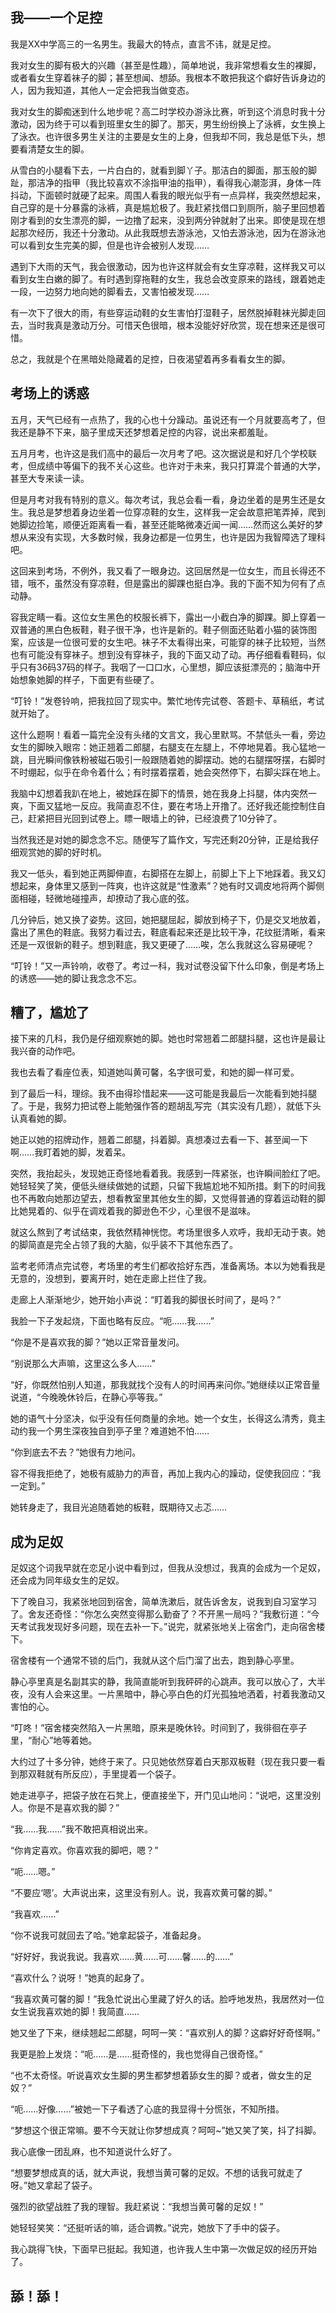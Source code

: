## 我——一个足控

我是XX中学高三的一名男生。我最大的特点，直言不讳，就是足控。

我对女生的脚有极大的兴趣（甚至是性趣），简单地说，我非常想看女生的裸脚，或者看女生穿着袜子的脚；甚至想闻、想舔。我根本不敢把我这个癖好告诉身边的人，因为我知道，其他人一定会把我当做变态。

我对女生的脚痴迷到什么地步呢？高二时学校办游泳比赛，听到这个消息时我十分激动，因为终于可以看到班里女生的脚了。那天，男生纷纷换上了泳裤，女生换上了泳衣。也许很多男生关注的主要是女生的上身，但我却不同，我总是低下头，想要看清楚女生的脚。

从雪白的小腿看下去，一片白白的，就看到脚丫子。那洁白的脚面，那玉般的脚趾，那洁净的指甲（我比较喜欢不涂指甲油的指甲），看得我心潮澎湃，身体一阵抖动，下面顿时就硬了起来。周围人看我的眼光似乎有一点异样，我突然想起来，自己穿的是十分暴露的泳裤，真是尴尬极了。我赶紧找借口到厕所，脑子里回想着刚才看到的女生漂亮的脚，一边撸了起来，没到两分钟就射了出来。即使是现在想起那次经历，我还十分激动。从此我既想去游泳池，又怕去游泳池，因为在游泳池可以看到女生完美的脚，但是也许会被别人发现……

遇到下大雨的天气，我会很激动，因为也许这样就会有女生穿凉鞋，这样我又可以看到女生白嫩的脚了。有时遇到穿拖鞋的女生，我总会改变原来的路线，跟着她走一段，一边努力地向她的脚看去，又害怕被发现……

有一次下了很大的雨，有些穿运动鞋的女生害怕打湿鞋子，居然脱掉鞋袜光脚走回去，当时我真是激动万分。可惜天色很暗，根本没能好好欣赏，现在想来还是很可惜。

总之，我就是个在黑暗处隐藏着的足控，日夜渴望着再多看看女生的脚。

## 考场上的诱惑

五月，天气已经有一点热了，我的心也十分躁动。虽说还有一个月就要高考了，但我还是静不下来，脑子里成天还梦想着足控的内容，说出来都羞耻。

五月月考，也许这是我们高中的最后一次月考了吧。这次据说是和好几个学校联考，但成绩中等偏下的我不关心这些。也许对于未来，我只打算混个普通的大学，甚至大专来读一读。

但是月考对我有特别的意义。每次考试，我总会看一看，身边坐着的是男生还是女生。我总是梦想着身边坐着一位穿凉鞋的女生，这样我一定会故意把笔弄掉，爬到她脚边捡笔，顺便近距离看一看，甚至还能略微凑近闻一闻……然而这么美好的梦想从来没有实现，大多数时候，我身边都是一位男生，也许是因为我智障选了理科吧。

这回来到考场，不例外，我又看了一眼身边。这回居然是一位女生，而且长得还不错，哦不，虽然没有穿凉鞋，但是露出的脚踝也挺白净。我的下面不知为何有了点动静。

容我定睛一看。这位女生黑色的校服长裤下，露出一小截白净的脚踝。脚上穿着一双普通的黑白色板鞋，鞋子很干净，也许是新的。鞋子侧面还贴着小猫的装饰图案，应该是一位很可爱的女生吧。袜子不太看得出来，可能穿的袜子比较短，当然也有可能没有穿袜子。想到没有穿袜子，我的下面又动了动。再仔细看看鞋码，似乎只有36码37码的样子。我咽了一口口水，心里想，脚应该挺漂亮的；脑海中开始想象她脚的样子，下面更有些硬了。

“叮铃！”发卷铃响，把我拉回了现实中。繁忙地传完试卷、答题卡、草稿纸，考试就开始了。

这什么题啊！看着一篇完全没有头绪的文言文，我心里默骂。不禁低头一看，旁边女生的脚映入眼帘：她正翘着二郎腿，右腿支在左腿上，不停地晃着。我心猛地一跳，目光瞬间像铁粉被磁石吸引一般跟随着她的脚摆动。她的右腿摆呀摆，右脚时不时绷起，似乎在命令着什么；有时摆着摆着，她会突然停下，右脚尖踩在地上。

我脑中幻想着我趴在地上，被她踩在脚下的情景，她在我身上抖腿，体内突然一爽，下面又猛地一反应。我简直忍不住，要在考场上开撸了。还好我还能控制住自己，赶紧把目光回到试卷上。瞟一眼墙上的钟，已经浪费了10分钟了。

当然我还是对她的脚念念不忘。随便写了篇作文，写完还剩20分钟，正是给我仔细观赏她的脚的好时机。

我又一低头，看到她正两脚伸直，右脚搭在左脚上，前脚上下上下地踩着。我又幻想起来，身体里又感到一阵爽，也许这就是“性激素”？她有时又调皮地将两个脚侧面相碰，轻微地碰撞声，却撩动了我心底的弦。

几分钟后，她又换了姿势。这回，她把腿屈起，脚放到椅子下，仍是交叉地放着，露出了黑色的鞋底。我努力看过去，鞋底看起来还是比较干净，花纹挺清晰，看来还是一双很新的鞋子。想到鞋底，我又更硬了……唉，怎么我就这么容易硬呢？

“叮铃！”又一声铃响，收卷了。考过一科，我对试卷没留下什么印象，倒是考场上的诱惑——她的脚让我念念不忘。

## 糟了，尴尬了

接下来的几科，我仍是仔细观察她的脚。她也时常翘着二郎腿抖腿，这也许是最让我兴奋的动作吧。

我也去看了看座位表，知道她叫黄可馨，名字很可爱，和她的脚一样可爱。

到了最后一科，理综。我不由得珍惜起来——这可能是我最后一次能看到她抖腿了。于是，我努力把试卷上能勉强作答的题胡乱写完（其实没有几题），就低下头认真看她的脚。

她正以她的招牌动作，翘着二郎腿，抖着脚。真想凑过去看一下、甚至闻一下啊……我盯着她的脚，发着呆。

突然，我抬起头，发现她正奇怪地看着我。我感到一阵紧张，也许瞬间脸红了吧。她轻轻笑了笑，便低头继续做她的试题，只留下我尴尬地不知所措。剩下的时间我也不再敢向她那边望去，想看教室里其他女生的脚，又觉得普通的穿着运动鞋的脚比她晃着的、似乎在调戏着我的脚逊色不少，心里很不是滋味。

就这么熬到了考试结束，我依然精神恍惚。考场里很多人欢呼，我却无动于衷。她的脚简直是完全占领了我的大脑，似乎装不下其他东西了。

监考老师清点完试卷，考场里的考生们都收拾好东西，准备离场。本以为她看我是无意的，没想到，要离开时，她在走廊上拦住了我。

走廊上人渐渐地少，她开始小声说：“盯着我的脚很长时间了，是吗？”

我脸一下子发起烧，下面也略有反应。“呃……我……”

“你是不是喜欢我的脚？”她以正常音量发问。

“别说那么大声嘛，这里这么多人……”

“好，你既然怕别人知道，那我就找个没有人的时间再来问你。”她继续以正常音量说道，“今晚晚休铃后，在静心亭等我。”

她的语气十分坚决，似乎没有任何商量的余地。她一个女生，长得这么清秀，竟主动约我一个男生深夜独自到亭子里？难道她不怕……

“你到底去不去？”她很有力地问。

容不得我拒绝了，她极有威胁力的声音，再加上我内心的躁动，促使我回应：“我一定到。”

她转身走了，我目光追随着她的板鞋，既期待又忐忑……

## 成为足奴

足奴这个词我早就在恋足小说中看到过，但我从没想过，我真的会成为一个足奴，还会成为同年级女生的足奴。

下了晚自习，我紧张地回到宿舍，简单洗漱后，就告诉舍友，说我到自习室学习了。舍友还奇怪：“你怎么突然变得那么勤奋了？不开黑一局吗？”我敷衍道：“今天考试我发现好多问题，现在去补一下。”说完，就紧张地关上宿舍门，走向宿舍楼下。

宿舍楼有一个通常不锁的后门，我就从这个后门溜了出去，跑到静心亭里。

静心亭里真是名副其实的静，我简直能听到我砰砰的心跳声。我可以放心了，大半夜，没有人会来这里。一片黑暗中，静心亭白色的灯光孤独地洒着，衬着我激动又害怕的心。

“叮咚！”宿舍楼突然陷入一片黑暗，原来是晚休铃。时间到了，我徘徊在亭子里，“耐心”地等着她。

大约过了十多分钟，她终于来了。只见她依然穿着白天那双板鞋（现在我只要一看到那双鞋就有所反应），手里提着一个袋子。

她走进亭子，把袋子放在石凳上，便直接坐下，开门见山地问：“说吧，这里没别人。你是不是喜欢我的脚？”

“我……我……”我不敢把真相说出来。

“你肯定喜欢。你喜欢我的脚吧，嗯？”

“呃……嗯。”

“不要应‘嗯’。大声说出来，这里没有别人。说，我喜欢黄可馨的脚。”

“我喜欢……”

“你不说我可就回去了哈。”她拿起袋子，准备起身。

“好好好，我说我说。我喜欢……黄……可……馨……的……”

“喜欢什么？说呀！”她真的起身了。

“我喜欢黄可馨的脚！”我急忙说出心里藏了好久的话。脸呼地发热，我居然对一位女生说我喜欢她的脚！我简直……

她又坐了下来，继续翘起二郎腿，呵呵一笑：“喜欢别人的脚？这癖好好奇怪啊。”

我更是脸上发烧：“呃……是……挺奇怪的，我也觉得自己很奇怪。”

“也不太奇怪。听说喜欢女生脚的男生都梦想着舔女生的脚？或者，做女生的足奴？”

“呃……好像……”被她一下子看透了心底的我显得十分慌张，不知所措。

“梦想这个很正常嘛。要不今天就让你梦想成真？呵呵~”她又笑了笑，抖了抖脚。

我心底像一团乱麻，也不知道说什么好了。

“想要梦想成真的话，就大声说，我想当黄可馨的足奴。不想的话我可就走了呀。”她又拿起了袋子。

强烈的欲望战胜了我的理智。我赶紧说：“我想当黄可馨的足奴！”

她轻轻笑笑：“还挺听话的嘛，适合调教。”说完，她放下了手中的袋子。

我心跳得飞快，下面早已挺起。我知道，也许我人生中第一次做足奴的经历开始了。

## 舔！舔！

